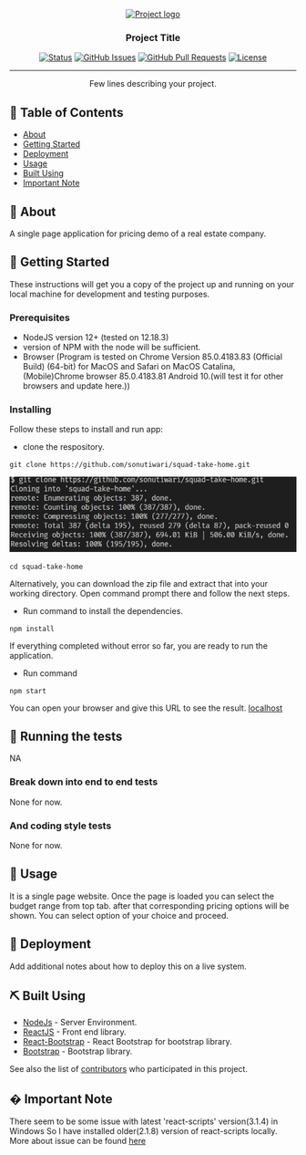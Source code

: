 <p align="center">
  <a href="" rel="noopener">
 <img width=200px height=200px src="https://i.imgur.com/6wj0hh6.jpg" alt="Project logo"></a>
</p>

<h3 align="center">Project Title</h3>

<div align="center">

[![Status](https://img.shields.io/badge/status-active-success.svg)]()
[![GitHub Issues](https://img.shields.io/github/issues/sonutiwari/squad-take-home.svg)](https://github.com/sonutiwari/squad-take-home/issues)
[![GitHub Pull Requests](https://img.shields.io/github/issues-pr/sonutiwari/squad-take-home.svg)](https://github.com/sonutiwari/squad-take-home/pulls)
[![License](https://img.shields.io/badge/license-MIT-blue.svg)](/LICENSE)

</div>

---

<p align="center"> Few lines describing your project.
    <br> 
</p>

## 📝 Table of Contents

- [About](#about)
- [Getting Started](#getting_started)
- [Deployment](#deployment)
- [Usage](#usage)
- [Built Using](#built_using)
- [Important Note](#important_note)

## 🧐 About <a name = "about"></a>

A single page application for pricing demo of a real estate company.

## 🏁 Getting Started <a name = "getting_started"></a>

These instructions will get you a copy of the project up and running on your local machine for development and testing purposes.

### Prerequisites

- NodeJS version 12+ (tested on 12.18.3)
- version of NPM with the node will be sufficient.
- Browser (Program is tested on Chrome Version 85.0.4183.83 (Official Build) (64-bit) for MacOS and Safari on MacOS Catalina, (Mobile)Chrome browser 85.0.4183.81 Android 10.(will test it for other browsers and update here.))

### Installing

Follow these steps to install and run app:

- clone the respository.

```console
git clone https://github.com/sonutiwari/squad-take-home.git
```

![Command Line Screenshot](./screenshots/clone_screenshot.png?raw=true "Git Clone")

```console
cd squad-take-home

```

Alternatively, you can download the zip file and extract that into your working directory. Open command prompt there and follow the next steps.

- Run command to install the dependencies.

```console
npm install
```

If everything completed without error so far, you are ready to run the application.

- Run command

```console
npm start
```

You can open your browser and give this URL to see the result. [localhost](http://127.0.0.1:3000)

## 🔧 Running the tests <a name = "tests"></a>

NA

### Break down into end to end tests

None for now.

### And coding style tests

None for now.

## 🎈 Usage <a name="usage"></a>

It is a single page website.
Once the page is loaded you can select the budget range from top tab.
after that corresponding pricing options will be shown.
You can select option of your choice and proceed.

## 🚀 Deployment <a name = "deployment"></a>

Add additional notes about how to deploy this on a live system.

## ⛏️ Built Using <a name = "built_using"></a>

- [NodeJs](https://nodejs.org/en/) - Server Environment.
- [ReactJS](https://reactjs.org) - Front end library.
- [React-Bootstrap](https://react-bootstrap.github.io/) - React Bootstrap for bootstrap library.
- [Bootstrap](https://getbootstrap.com/docs/4.5/getting-started/introduction/) - Bootstrap library.

See also the list of [contributors](https://github.com/sonutiwari/squad-take-home/contributors) who participated in this project.

## &#0; Important Note <a name = "important_note"></a>

There seem to be some issue with latest 'react-scripts' version(3.1.4) in Windows
So I have installed older(2.1.8) version of react-scripts locally.
More about issue can be found [here](https://stackoverflow.com/questions/58603936/why-npm-start-is-throwing-events-js187-throw-er-unhandled-error-event-in)
